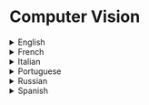 # Computer Vision

<details>
  <summary>English</summary>
  
  ### Materials
- [Synthical: AI-powered collaborative research environment](https://synthical.com)
- [Wikipedia - Computer Vision](https://en.wikipedia.org/wiki/Computer_vision)
- [History of Computer Vision](https://www.sas.com/en_us/insights/analytics/computer-vision.html)
- [Learn Computer Vision - Kaggle](https://www.kaggle.com/learn/computer-vision)
- [MIT News](https://news.mit.edu/topic/computer-vision)
- [Microsoft Azure](https://azure.microsoft.com/en-us/services/cognitive-services/computer-vision/)
- [How to do everything in Computer Vision](https://towardsdatascience.com/how-to-do-everything-in-computer-vision-2b442c469928)
- [The Anciente Secrets of Computer Vision](https://pjreddie.com/courses/computer-vision/)
- [Facebook Research](https://research.fb.com/category/computer-vision/)
- [How Computer Vision Works](https://gumgum.com/what-is-computer-vision)
- [Computer Vision and Pattern Recognition](https://arxiv.org/list/cs.CV/recent)
- [Computer Vision Labs](https://www.nottingham.ac.uk/research/groups/cvl/recent-publications/recent-publications.aspx)
- [University of Southern California](https://www-bcf.usc.edu/~nevatia/publication.html)
- [Reddit Community](https://www.reddit.com/r/computervision/)
- [ETH Zürich](http://www.vision.ee.ethz.ch/en/)
- [Mitsubishi Laboratories](http://www.merl.com/research/computer-vision)
- [Analytics India](https://www.analyticsindiamag.com/what-is-the-difference-between-computer-vision-and-image-processing/)
- [ECE549: Computer Vision](http://slazebni.cs.illinois.edu/spring18/)
- [CVLab@StonyBrook](https://www3.cs.stonybrook.edu/~cvl/pub.html)
- [A Year in Computer Vision](http://www.themtank.org/a-year-in-computer-vision)
- [Computer Vision, CSCI-GA](https://cs.nyu.edu/~fergus/teaching/vision/index.html)
- [University of Freiburg](https://lmb.informatik.uni-freiburg.de/research/research.php)
- [Georgia Tech CS 4476 Fall 2019](https://dellaert.github.io/19F-4476/index.html)
- [CSCI 1430: Introduction to Computer Vision](https://browncsci1430.github.io/webpage/index.html)
- [6.869 Advances in Computer Vision](https://people.csail.mit.edu/torralba/courses/6.869/6.869.computervision.htm)
- [CSCI 1430: Introduction to Computer Vision](https://cs.brown.edu/courses/cs143/)
- [CV Online](http://homepages.inf.ed.ac.uk/rbf/CVonline/)
- [Computer Vision Models](http://www.computervisionmodels.com/)
- [Columbia University](http://www.cs.columbia.edu/CAVE/publications/)
- [Center for Research in Computer Vision](http://crcv.ucf.edu/)
- [Prof. Dr. Björn Ommer](https://hci.iwr.uni-heidelberg.de/Staff/bommer/)
- [Computer Vision Courses](http://www.wisdom.weizmann.ac.il/~/vision/courses.html)
- [Vision Stanford](http://vision.stanford.edu/)
- [Princeton Visual AI Lab](https://visualai.princeton.edu/research.html)
- [Vision Lab UMASS](http://vis-www.cs.umass.edu/publications.html)
- [Wolfram Computer Vision](https://reference.wolfram.com/language/guide/ComputerVision.html)
- [16-385 Computer Vision](https://www.cs.cmu.edu/~16385/)
- [Nvidia Comp Vision](https://www.nvidia.com/object/imaging_comp_vision.html)
- [IU Computer Vision Lab](http://vision.soic.indiana.edu/publications/)
- [CSE/EE486 Computer Vision I](http://www.cse.psu.edu/~rtc12/CSE486/)
- [Introduction to Computer Vision](http://cecas.clemson.edu/~ahoover/ece431/)
- [GoCV](https://gocv.io/)
- [Michigan State University](http://cvlab.cse.msu.edu/category/publications.html)
- [IST Austria](http://pub.ist.ac.at/~chl/publications.html)
- [OpenCV](https://opencv.org/)
- [PyImageSearch](https://www.pyimagesearch.com/)
- [Kaggle Computer Vision](https://www.kaggle.com/dansbecker/intro-to-deep-learning-and-computer-vision)
- [J G Daugman Lectures](https://www.cl.cam.ac.uk/teaching/0809/CompVision/CompVisNotes.pdf)
- [CS 131 Lectures](http://vision.stanford.edu/teaching/cs131_fall1617/lectures/)
- [Fundamentals of Computer Vision](http://crcv.ucf.edu/gauss/BOOK.PDF)
- [COMP 4900C: Introduction to Computer Vision](https://people.scs.carleton.ca/~c_shu/Courses/comp4900d/)
- [CSE 455 Lectures](https://courses.cs.washington.edu/courses/cse455/09wi/Lects/)
- [An Introduction to Computer Vision](http://users.eecs.northwestern.edu/~yingwu/teaching/EECS432/Notes/intro.pdf)
- [Handbook of Computer Vision Algorithms](https://www.cise.ufl.edu/~jnw/CVAIIA/handbook-chap1.pdf)
- [CS Toronto](https://www.cs.toronto.edu/~urtasun/courses/CV/lecture01.pdf)
- [Programming Computer Vision with Python](http://programmingcomputervision.com/downloads/ProgrammingComputerVision_CCdraft.pdf)
- [Computer Vision: Evolution and Promise](https://cds.cern.ch/record/400313/files/p21.pdf)
- [Computer Vision Book](http://nana.lecturer.pens.ac.id/index_files/referensi/computer_vision/Computer%20Vision.pdf)
- [Machine Learning in Computer Vision](https://www.cs.princeton.edu/courses/archive/spr07/cos424/lectures/li-guest-lecture.pdf)
- [Introduction to Machine Vision](https://www.assemblymag.com/ext/resources/White_Papers/Sep16/Introduction-to-Machine-Vision.pdf)
- [Computer Vision for Autonomous Navigation](https://www.ri.cmu.edu/pub_files/pub3/hebert_martial_1988_3/hebert_martial_1988_3.pdf)
- [Augmented Reality Meets Computer Vision](http://www.cvlibs.net/publications/Alhaija2018IJCV.pdf)
- [The Fundamentals of Machine Vision](https://www.visiononline.org/userAssets/aiaUploads/file/T1-The-Fundamentals-of-Machine-Vision.pdf)
- [Introduction to Computer Vision](https://people.cs.umass.edu/~elm/Teaching/Docs/IntroCV_1_19_11.pdf)
- [Deep Learning in Computer Vision](http://www.scs.ryerson.ca/~kosta/DLinCV/DLinCV.html)
- [Structured Learning and Prediction in CV](https://pub.ist.ac.at/~chl/papers/nowozin-fnt2011.pdf)
- [Computer Vision for Fruit Harvesting Robots](http://citeseerx.ist.psu.edu/viewdoc/download?doi=10.1.1.298.2555&amp;rep=rep1&amp;type=pdf)
- [An Invitation to 3-D Vision](https://www.eecis.udel.edu/~cer/arv/readings/old_mkss.pdf)
- [Geometric Modeling for Computer Vision](https://apps.dtic.mil/dtic/tr/fulltext/u2/a002261.pdf)
- [Introduction to CV](https://filebox.ece.vt.edu/~jbhuang/teaching/ece5554-4554/fa16/lectures/Lecture_01_Introduction.pdf)
- [Face Recognition Using Eigenfaces](https://www.cs.ucsb.edu/~mturk/Papers/mturk-CVPR91.pdf)
- [Tracking Natural Events Through Social Media and CV](http://vision.soic.indiana.edu/papers/tracking2016mm.pdf)
- [Learning OpenCV](http://www-cs.ccny.cuny.edu/~wolberg/capstone/opencv/LearningOpenCV.pdf)
- [Mastering OpenCV](https://www.cs.ccu.edu.tw/~damon/photo/,OpenCV/,Mastering_OpenCV.pdf)
- [IIT Madras](http://www.cse.iitm.ac.in/~vplab/courses.html)
- [Stanford CV Course](https://www.youtube.com/watch?v=vT1JzLTH4G4&amp;list=PLf7L7Kg8_FNxHATtLwDceyh72QQL9pvpQ)
- [CS231n](https://www.youtube.com/playlist?list=PLkt2uSq6rBVctENoVBg1TpCC7OQi31AlC)
- [OpenCV Python Tutorials](https://www.youtube.com/watch?v=qCR2Weh64h4&list=PLzMcBGfZo4-lUA8uGjeXhBUUzPYc6vZRn&ab_channel=TechWithTim)
- [Advanced Computer Vision with Python](https://www.youtube.com/watch?v=01sAkU_NvOY)
- [Deploying a Deep Learning Model on Web and Mobile Applications Using TensorFlow](https://www.manning.com/liveproject/deploying-a-deep-learning-model-on-web-and-mobile-applications-using-tensorflow) 
</details>

<details>
  <summary>French</summary>
  
  ### Materials
- [Vision par Ordinateur](http://devernay.free.fr/cours/vision/pdf/vision1_intro.pdf)
- [Vision par Ordinateur Slides](https://www.lirmm.fr/~wpuech/enseignement/DUT_info/VISION.pdf)
- [Vision par Ordinateur: Outils Fondamentaux](http://perception.inrialpes.fr/~Horaud/livre-fichiersPS/VO-HoraudMonga.pdf)
- [Fondements de la Vision par Ordinateur](http://info.usherbrooke.ca/ogodin/enseignement/imn459/chapitres/)
- [Introduction à la Vision par Ordinateur](https://www.jcourtois.fr/uploads/report/Rapport_vision_par_ordinateur.pdf)
- [Vision par Ordinateur Introduction](https://www.iro.umontreal.ca/~roys/ift6145/intro-2x2.pdf)
</details>

<details>
  <summary>Italian</summary>
  
  ### Materials
- [Visione Artificiale](http://www.dsi.unive.it/~pelillo/Didattica/Old%20Stuff/VisioneArtificiale/Slide/Lezione%201.pdf)
- [La Visione Artificiale](https://vision.unipv.it/corsi/VisioneArtificiale/lucidi/VA-02.pdf)
- [Visione Artificiale](http://imagelab.ing.unimore.it/imagelab/pdf/accademiascienze_2010.pdf)
- [Materiale Luigi](http://unina.stidue.net/Elaborazione%20di%20Segnali%20Multimediali/Materiale/Luigi%20Di%20Stefano/)
- [Università Degli Studi di Parma](http://www.cs.unipr.it/Informatica/Tesi/Fabio_Sozzi_20090422.pdf)
</details>

<details>
  <summary>Portuguese</summary>
  
  ### Materials
- [Visão Computacional, INF2604](https://webserver2.tecgraf.puc-rio.br/~mgattass/ra/trb09/Guilherme/)
- [Inteligência Artificial aplicada à Visão Computacional](http://www.inf.ufsc.br/~aldo.vw/visao/ia.html)
- [Visão Computacional UFPE](http://www.cin.ufpe.br/~cabm/visao/)
- [Aprenda Visão Computacional](https://medium.com/@suzana.svm/aprenda-vis%C3%A3o-computacional-a23010b58a2d)
- [OpenCV: Uma breve introdução à visão computacional](https://blog.cedrotech.com/opencv-uma-breve-introducao-visao-computacional-com-python/)
- [Universidade Federal de Uberlândia](https://repositorio.ufu.br/handle/123456789/22130)
- [Introdução à Visão Computacional](https://www.embrapa.br/busca-de-publicacoes/-/publicacao/921243/introducao-a-visao-computacional-e-ao-processamento-de-imagens-com-opencv-modulo-i---processamento-de-imagens)
- [Técnicas de Visão Computacional](http://www.xbot.com.br/wp-content/uploads/2012/10/Disserta%C3%A7%C3%A3o_Guilherme_V4_revisado_pos_defesa-2_corrigido_final.pdf)
- [Introdução a Visão Computacional com Python](http://professor.luzerna.ifc.edu.br/ricardo-antonello/wp-content/uploads/sites/8/2017/02/Livro-Introdu%C3%A7%C3%A3o-a-Vis%C3%A3o-Computacional-com-Python-e-OpenCV.pdf)
- [Visão Computacional Desafios e Oportunidades](https://www.ic.unicamp.br/~rocha/teaching/2012s1/mc949/aulas/2012-vision-lec-01.pdf)
- [Visão Computacional e Obtenção de Formas](https://www.maxwell.vrac.puc-rio.br/6951/6951_3.PDF)
- [Sistema de Visão Computacional para Classificação](https://www.univates.br/bdu/bitstream/10737/501/1/2013LucasGallon.pdf)
- [Sistema de Visão Computacional para Reconhecimento](http://www.cin.ufpe.br/~tg/2018-1/wro-tg.pdf)
- [Aplicação de Algoritmos de Visão Computacional](https://www.cs.cornell.edu/~hauagge/files/pdf/hauagge_msc.pdf)
- [Visão Computacional e Interface Homem-Máquina](http://livros01.livrosgratis.com.br/cp057727.pdf)
- [Detecção Facial com a Biblioteca OpenCV](https://akiradev.netlify.app/posts/face-detection/)
</details>

<details>
  <summary>Russian</summary>
  
  ### Materials
- [Lektorium TV](https://www.lektorium.tv/course/22847)
- [Computer Vision](http://robocraft.ru/blog/computervision/)
- [MSU](http://teacher.msu.ru/sites/default/files/resursy/%D0%9A%D0%BE%D0%BD%D1%83%D1%88%D0%B8%D0%BD%20%D0%90.%D0%A1.%20%D0%9A%D0%BE%D0%BC%D0%BF%D1%8C%D1%8E%D1%82%D0%B5%D1%80%D0%BD%D0%BE%D0%B5%20%D0%B7%D1%80%D0%B5%D0%BD%D0%B8%D0%B5.pdf)
- [Ingularis Lab](https://www.singularis-lab.com/docs/materials/CV.Introdution.pdf)
- [Machinelearning.ru](http://www.machinelearning.ru/wiki/images/7/70/VisilterIDP18.pdf)
</details>

<details>
  <summary>Spanish</summary>
  
  ### Materials
- [Introducción a la visión por Computador](https://www.edx.org/course/introduccion-la-vision-por-computador-uc3mx-isa-1x-0)
- [Visión por Computador](http://www.ehu.eus/ccwintco/uploads/d/d4/PresentacionMundoVirtual.pdf)
- [Visión Computacional](https://ccc.inaoep.mx/~esucar/Libros/vision-sucar-gomez.pdf)
- [Conceptos y Métodos en Visión por Computador](https://intranet.ceautomatica.es/sites/default/files/upload/8/files/ConceptosyMetodosenVxC.pdf)
- [Visión por Computador Aplicada a Robótica](http://www.alcabot.com/alcabot/seminario2006/SEM06_vision.pdf)
- [Visión por Computador](http://dmery.sitios.ing.uc.cl/Prints/Books/2004-ApuntesVision.pdf)
- [Sistemas de Percepción y Visión por Computador](http://dis.um.es/~alberto/material/percep.pdf)
- [Visión por Computador](http://www.dia.fi.upm.es/~lbaumela/vision/Seguimiento.pdf)
- [Visión Artificial](http://www.etitudela.com/celula/downloads/visionartificial.pdf)
- [Visión por Computadora](https://eva.fing.edu.uy/pluginfile.php/60246/mod_resource/content/1/computer_vision_v2.pdf)
- [Visión Artificial Avanzada](http://www.uco.es/users/ma1fegan/2011-2012/vision/Temas/Vision-artificial.pdf)
- [Introducción a la Visión Artificial](http://www.sivartsl.com/descargas/artificial.pdf)
- [Tecnicas y Algoritmos Básicos](https://publicaciones.unirioja.es/catalogo/online/VisionArtificial.pdf)
- [Revistas Bolivianas](http://www.revistasbolivianas.org.bo/pdf/rits/n1/n1a46.pdf)
</details>
